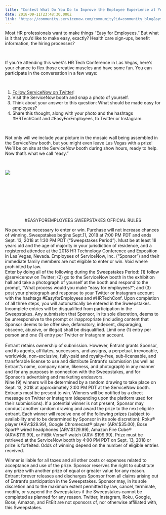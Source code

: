 ```yaml
---
title: "Contest What Do You Do to Improve the Employee Experience at Your Company"
date: 2018-09-11T23:48:30.000Z
link: "https://community.servicenow.com/community?id=community_blog&sys_id=04c5cf68dbe06380f7fca851ca961940"
---
```

<p>Most HR professionals want to make things “Easy for Employees.” But what is it that you’d like to make easy, exactly? Health care sign-ups, benefit information, the hiring processes?</p>
<p>  </p>
<p>If you&#39;re attending this week&#39;s HR Tech Conference in Las Vegas, here&#39;s your chance to flex those creative muscles and have some fun. You can participate in the conversation in a few ways:</p>
<p> </p>
<ol><li><a href="https://twitter.com/servicenow" rel="nofollow">Follow ServiceNow on Twitter</a>!</li><li>Visit the ServiceNow booth and snap a photo of yourself.</li><li>Think about your answer to this question: What should be made easy for employees?</li><li>Share this thought, along with your photo and the hashtags #HRTechConf and #EasyForEmployees, to Twitter or Instagram.</li></ol>
<p> </p>
<p>Not only will we include your picture in the mosaic wall being assembled in the ServiceNow booth, but you might even leave Las Vegas with a prize! We’ll be on site at the ServiceNow booth during show hours, ready to help. Now that’s what we call “easy.”</p>
<p> </p>
<p><img style="max-width: 100%; max-height: 480px;" src="bbf25720dba86380f7fca851ca961976.iix" /></p>
<p> </p>
<p> </p>
<p> </p>
<p> </p>
<p style="text-align: center;">#EASYFOREMPLOYEES SWEEPSTAKES OFFICIAL RULES</p>
<p>No purchase necessary to enter or win. Purchase will not increase chances of winning. Sweepstakes begins Sept.11, 2018 at 7:00 PM PDT and ends Sept. 13, 2018 at 1:30 PM PDT (“Sweepstakes Period”). Must be at least 18 years old and the age of majority in your jurisdiction of residence, and a registered attendee at the 2018 HR Technology Conference and Exposition in Las Vegas, Nevada. Employees of ServiceNow, Inc. (“Sponsor”) and their immediate family members are not eligible to enter or win. Void where prohibited by law. <br />Enter by doing all of the following during the Sweepstakes Period: (1) follow &#64;servicenow on Twitter; (2) go to the ServiceNow booth in the exhibition hall and take a photograph of yourself at the booth and respond to the prompt, “What process would you make “easy for employees?”; and (3) post your photograph and response to your Twitter or Instagram account with the hashtags #EasyforEmployees and #HRTechConf. Upon completion of all three steps, you will automatically be entered in the Sweepstakes. Incomplete entries will be disqualified from participation in the Sweepstakes. Any submission that Sponsor, in its sole discretion, deems to be unresponsive to the prompt or inappropriate (including content that Sponsor deems to be offensive, defamatory, indecent, disparaging, obscene, abusive, or illegal) shall be disqualified. Limit one (1) entry per person and one (1) entry per Twitter or Instagram account.<br /> <br />Entrant retains ownership of submission. However, Entrant grants Sponsor, and its agents, affiliates, successors, and assigns, a perpetual, irrevocable, worldwide, non-exclusive, fully-paid and royalty-free, sub-licensable, and transferable license to use and distribute Entrant’s submission (as well as Entrant’s name, company name, likeness, and photograph) in any manner and for any purposes in connection with the Sweepstakes, and for Sponsor’s advertising and marketing endeavors.<br />Nine (9) winners will be determined by a random drawing to take place on Sept. 13, 2018 at approximately 2:00 PM PDT at the ServiceNow booth. Entrants must be present to win. Winners will be notified by a direct message on Twitter or Instagram (depending upon the platform used for their submissions). If a potential winner is not present, Sponsor may conduct another random drawing and award the prize to the next eligible entrant. Each winner will receive one of the following prizes (subject to availability and to be determined by Sponsor in its sole discretion): Roku® player (ARV:$29.99), Google Chromecast® player (ARV:$35.00), Bose Sport® wired headphones (ARV:$129.99), Amazon Fire Cube® (ARV:$119.99), or FitBit Versa® watch (ARV: $199.99). Prize must be retrieved at the ServiceNow booth by 4:00 PM PDT on Sept. 13, 2018 or prize is forfeited. Odds of winning depend on the number of eligible entries received.</p>
<p>Winner is liable for all taxes and all other costs or expenses related to acceptance and use of the prize. Sponsor reserves the right to substitute any prize with another prize of equal or greater value for any reason. Entrant forever releases and discharges Sponsor from all claims arising out of Entrant’s participation in the Sweepstakes. Sponsor may, in its sole discretion and to the maximum extent permitted by law, cancel, terminate, modify, or suspend the Sweepstakes if the Sweepstakes cannot be completed as planned for any reason. Twitter, Instagram, Roku, Google, Bose, Amazon, and FitBit are not sponsors of, nor otherwise affiliated with, this Sweepstakes.</p>
<p> </p>